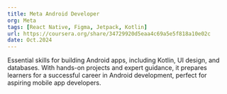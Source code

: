 ```yaml
---
title: Meta Android Developer
org: Meta
tags: [React Native, Figma, Jetpack, Kotlin]
url: https://coursera.org/share/34729920d5eaa4c69a5e5f818a10e02c
date: Oct.2024
---
```


Essential skills for building Android apps, including Kotlin, UI design, and databases. With hands-on projects and expert guidance, it prepares learners for a successful career in Android development, perfect for aspiring mobile app developers.

